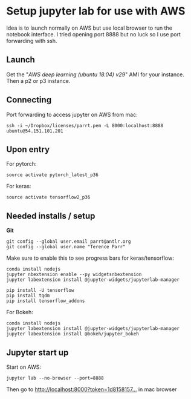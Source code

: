 # Setup jupyter lab for use with AWS

Idea is to launch normally on AWS but use local browser to run the notebook interface. I tried opening port 8888 but no luck so I use port forwarding with ssh.

## Launch

Get the "*AWS deep learning (ubuntu 18.04) v29*" AMI for your instance.  Then a p2 or p3 instance.

## Connecting

Port forwarding to access jupyter on AWS from mac:

```
ssh -i ~/Dropbox/licenses/parrt.pem -L 8000:localhost:8888 ubuntu@54.151.101.201
```
## Upon entry

For pytorch:

```
source activate pytorch_latest_p36
```

For keras:

```
source activate tensorflow2_p36
```

## Needed installs / setup

**Git**

```
git config --global user.email parrt@antlr.org
git config --global user.name "Terence Parr"
```

Make sure to enable this to see progress bars for keras/tensorflow:

```
conda install nodejs
jupyter nbextension enable --py widgetsnbextension
jupyter labextension install @jupyter-widgets/jupyterlab-manager
```

```
pip install -U tensorflow
pip install tqdm
pip install tensorflow_addons
```

For Bokeh:

```
conda install nodejs
jupyter labextension install @jupyter-widgets/jupyterlab-manager
jupyter labextension install @bokeh/jupyter_bokeh
```

## Jupyter start up

Start on AWS:

```
jupyter lab --no-browser --port=8888
```

Then go to [http://localhost:8000?token=1d8158157...](http://localhost:8000) in mac browser
